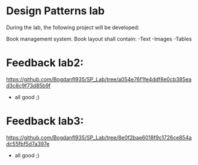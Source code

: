 # Design Patterns lab

During the lab, the following project will be developed:

Book management system. Book layout shall contain:
-Text
-Images
-Tables

# Feedback lab2:
https://github.com/Bogdanfl935/SP_Lab/tree/a054e76f1fe4ddf8e0cb385ead3c8c9f73d85b9f

- all good ;)

# Feedback lab3:
https://github.com/Bogdanfl935/SP_Lab/tree/8e0f2bae6018f9c1726ce854adc55fbf5d7a397e

- all good ;)
